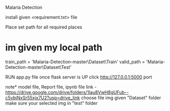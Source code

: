 Malaria Detection

install given <requirement.txt> file

Place set path for all required places
 # im given my local path 
 train_path = 'Malaria-Detection-master\Dataset\Train'
 valid_path = 'Malaria-Detection-master\Dataset\Test'

RUN app.py file 
once flask server is UP click http://127.0.0.1:5000 port

note* 
model file, Report file, ipynb file link - https://drive.google.com/drive/folders/1lau8VwH8gUFub--c5vbjNxSr55xjx7U2?usp=drive_link
choose file img given "Dataset" folder
make sure your selected img in "test" folder
